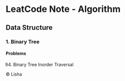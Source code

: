 # LeatCode Note - Algorithm
## Data Structure
### 1. Binary Tree
#### Problems
94. Binary Tree Inorder Traversal


&copy; Lisha